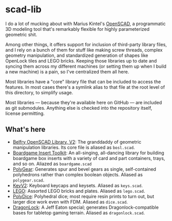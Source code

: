 # scad-lib

I do a lot of mucking about with Marius Kintel's [OpenSCAD](https://openscad.org), a programmatic 3D modeling tool that's remarkably flexible for highly parameterized geometric shit.

Among other things, it offers support for inclusion of third-party library files, and I rely on a bunch of them for stuff like making screw threads, complex geometry manipulation, and standardized generation of shapes like OpenLock tiles and LEGO bricks. Keeping those libraries up to date and syncing them across my different machines (or setting them up when I build a new machine) is a pain, so I've centralized them all here.

Most libraries have a "core" library file that can be included to access the features. In most cases there's a symlink alias to that file at the root level of this directory, to simplify usage.

Most libraries — because they're available here on GitHub — are included as git submodules. Anything else is checked into the repository itself, license permitting.

## What's here

- [Belfry OpenSCAD Library, V2](https://github.com/revarbat/BOSL2): The granddaddy of geometric manipulation libraries. Its core file is aliased as `bosl.scad`.
- [Boardgame Insert Toolkit](https://github.com/IdoMagal/The-Boardgame-Insert-Toolkit): An all-singing, all-dancing library for building boardgame box inserts with a variety of card and part containers, trays, and so on. Aliazed as `boardgame.scad`
- [PolyGear](https://github.com/dpellegr/PolyGear/): Generates spur and bevel gears as single, self-contained polyhedrons rather than complex boolean objects. Aliased as `polygear.scad`.
- [KeyV2](https://github.com/rsheldiii/KeyV2): Keyboard keycaps and keysets. Aliased as `keys.scad`.
- [LEGO](https://github.com/cfinke/LEGO.scad): Assorted LEGO bricks and plates. Aliased as `lego.scad`.
- [PolyDice](https://github.com/charmaur/PolyDiceGenerator/): Polyhedral dice; most require resin prints to turn out, but larger dice work even with FDM. Aliased as `dice.scad`.
- [DragonLock](https://example.com/): A Jeff Eaton special; generates Dragonlock-compatible bases for tabletop gaming terrain. Aliased as `dragonlock.scad`.
